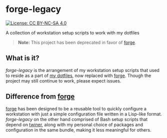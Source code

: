 # forge-legacy

[![License: CC BY-NC-SA 4.0](https://licensebuttons.net/l/by-nc-sa/4.0/80x15.png)](https://creativecommons.org/licenses/by-nc-sa/4.0/)

A collection of workstation setup scripts to work with my dotfiles

> **Note:** This project has been deprecated in favor of [forge](https://github.com/myTerminal/forge).

## What is it?

*forge-legacy* is the arrangement of my workstation setup scripts that used to reside as a part of [my dotfiles](https://github.com/myTerminal/dotfiles), now replaced with [forge](https://github.com/myTerminal/forge). Though the project may still continue to work, please expect issues.

## Difference from [forge](https://github.com/myTerminal/forge)

[forge](https://github.com/myTerminal/forge) has been designed to be a reusable tool to quickly configure a workstation with just a simple configuration file written in a Lisp-like format. *forge-legacy* on the other hand comprised of Bash setup scripts that depend on [twiner](https://github.com/myTerminal/twiner), along with my personal choice of packages and configuration in the same bundle, making it less meaningful for others.
